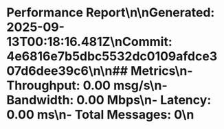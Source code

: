 # Performance Report\n\n**Generated:** 2025-09-13T00:18:16.481Z\n**Commit:** 4e6816e7b5dbc5532dc0109afdce307d6dee39c6\n\n## Metrics\n- **Throughput:** 0.00 msg/s\n- **Bandwidth:** 0.00 Mbps\n- **Latency:** 0.00 ms\n- **Total Messages:** 0\n